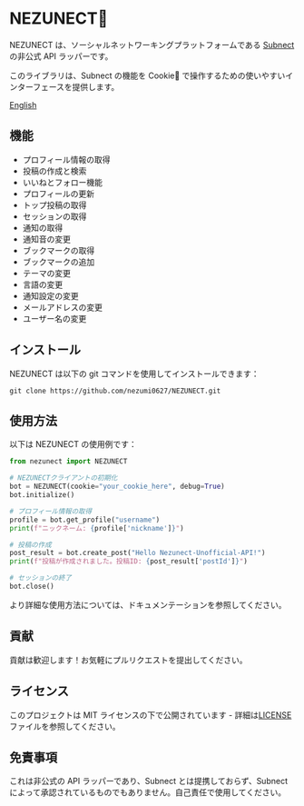 # NEZUNECT🍪

NEZUNECT は、ソーシャルネットワーキングプラットフォームである [Subnect](https://subnect.com/) の非公式 API ラッパーです。

このライブラリは、Subnect の機能を Cookie🍪 で操作するための使いやすいインターフェースを提供します。

[English](README-en.md)

## 機能

- プロフィール情報の取得
- 投稿の作成と検索
- いいねとフォロー機能
- プロフィールの更新
- トップ投稿の取得
- セッションの取得
- 通知の取得
- 通知音の変更
- ブックマークの取得
- ブックマークの追加
- テーマの変更
- 言語の変更
- 通知設定の変更
- メールアドレスの変更
- ユーザー名の変更

## インストール
NEZUNECT は以下の git コマンドを使用してインストールできます：

```
git clone https://github.com/nezumi0627/NEZUNECT.git
```

## 使用方法

以下は NEZUNECT の使用例です：

```python
from nezunect import NEZUNECT

# NEZUNECTクライアントの初期化
bot = NEZUNECT(cookie="your_cookie_here", debug=True)
bot.initialize()

# プロフィール情報の取得
profile = bot.get_profile("username")
print(f"ニックネーム: {profile['nickname']}")

# 投稿の作成
post_result = bot.create_post("Hello Nezunect-Unofficial-API!")
print(f"投稿が作成されました。投稿ID: {post_result['postId']}")

# セッションの終了
bot.close()
```

より詳細な使用方法については、ドキュメンテーションを参照してください。

## 貢献

貢献は歓迎します！お気軽にプルリクエストを提出してください。

## ライセンス

このプロジェクトは MIT ライセンスの下で公開されています - 詳細は[LICENSE](LICENSE)ファイルを参照してください。

## 免責事項

これは非公式の API ラッパーであり、Subnect とは提携しておらず、Subnect によって承認されているものでもありません。自己責任で使用してください。
